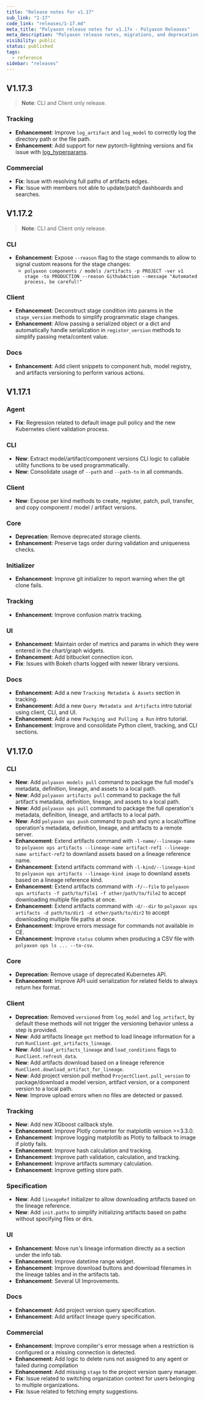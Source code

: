 ```yaml
---
title: "Release notes for v1.17"
sub_link: "1-17"
code_link: "releases/1-17.md"
meta_title: "Polyaxon release notes for v1.17x - Polyaxon Releases"
meta_description: "Polyaxon release notes, migrations, and deprecation notes for v1.17.x."
visibility: public
status: published
tags:
  - reference
sidebar: "releases"
---
```


## V1.17.3

> **Note**: CLI and Client only release.

### Tracking

 * **Enhancement**: Improve `log_artifact` and `log_model` to correctly log the directory path or the file path.
 * **Enhancement**: Add support for new pytorch-lightning versions and fix issue with [log_hyperparams](https://github.com/PyTorchLightning/pytorch-lightning/commit/115a5d08e8b868109a424af213bd7f23537654f1).

### Commercial

 * **Fix**: Issue with resolving full paths of artifacts edges.
 * **Fix**: Issue with members not able to update/patch dashboards and searches.

## V1.17.2

> **Note**: CLI and Client only release.

### CLI

 * **Enhancement**: Expose `--reason` flag to the stage commands to allow to signal custom reasons for the stage changes:
   * `polyaxon components / models /artifacts -p PROJECT -ver v1 stage -to PRODUCTION --reason GithubAction --message "Automated process, be careful!"`

### Client

 * **Enhancement**: Deconstruct stage condition into params in the `stage_version` methods to simplify programmatic stage changes.
 * **Enhancement**: Allow passing a serialized object or a dict and automatically handle serialization in `register_version` methods to simplify passing meta/content value.

### Docs

 * **Enhancement**: Add client snippets to component hub, model registry, and artifacts versioning to perform various actions.

## V1.17.1

### Agent

 * **Fix**: Regression related to default image pull policy and the new Kubernetes client validation process.

### CLI

 * **New**: Extract model/artifact/component versions CLI logic to callable utility functions to be used programmatically.
 * **New**: Consolidate usage of `--path` and `--path-to` in all commands.

### Client

 * **New**: Expose per kind methods to create, register, patch, pull, transfer, and copy component / model / artifact versions.

### Core

 * **Deprecation**: Remove deprecated storage clients.
 * **Enhancement**: Preserve tags order during validation and uniqueness checks.

### Initializer

 * **Enhancement**: Improve git initializer to report warning when the git clone fails.

### Tracking

 * **Enhancement**: Improve confusion matrix tracking.

### UI

 * **Enhancement**: Maintain order of metrics and params in which they were entered in the chart/graph widgets.
 * **Enhancement**: Add bitbucket connection icon.
 * **Fix**: Issues with Bokeh charts logged with newer library versions.

### Docs

 * **Enhancement**: Add a new `Tracking Metadata & Assets` section in tracking.
 * **Enhancement**: Add a new `Query Metadata and Artifacts` intro tutorial using client, CLI, and UI.
 * **Enhancement**: Add a new `Packging and Pulling a Run` intro tutorial.
 * **Enhancement**: Improve and consolidate Python client, tracking, and CLI sections.

## V1.17.0

### CLI

 * **New**: Add `polyaxon models pull` command to package the full model's metadata, definition, lineage, and assets to a local path.
 * **New**: Add `polyaxon artifacts pull` command to package the full artifact's metadata, definition, lineage, and assets to a local path.
 * **New**: Add `polyaxon ops pull` command to package the full operation's metadata, definition, lineage, and artifacts to a local path.
 * **New**: Add `polyaxon ops push` command to push and sync a local/offline operation's metadata, definition, lineage, and artifacts to a remote server.
 * **Enhancement**: Extend artifacts command with `-l-name/--lineage-name` to `polyaxon ops artifacts --lineage-name artifact-ref1 --lineage-name artifact-ref2` to downland assets based on a lineage reference name.
 * **Enhancement**: Extend artifacts command with `-l-kind/--lineage-kind` to `polyaxon ops artifacts --lineage-kind image` to downland assets based on a lineage reference kind.
 * **Enhancement**: Extend artifacts command with `-f/--file` to `polyaxon ops artifacts -f path/to/file1 -f other/path/to/file2` to accept downloading multiple file paths at once.
 * **Enhancement**: Extend artifacts command with `-d/--dir` to `polyaxon ops artifacts -d path/to/dir1 -d other/path/to/dir2` to accept downloading multiple file paths at once.
 * **Enhancement**: Improve errors message for commands not available in CE.
 * **Enhancement**: Improve `status` column when producing a CSV file  with `polyaxon ops ls ... --to-csv`.

### Core

 * **Deprecation**: Remove usage of deprecated Kubernetes API.
 * **Enhancement**: Improve API uuid serialization for related fields to always return hex format.

### Client

  * **Deprecation**: Removed `versioned` from `log_model` and `log_artifact`, by default these methods will not trigger the versioning behavior unless a step is provided.
  * **New**: Add artifacts lineage `get` method to load lineage information for a run `RunClient.get_artifacts_lineage`.
  * **New**: Add `load_artifacts_lineage` and `load_conditions` flags to `RunClient.refresh_data`.
  * **New**: Add artifacts download based on a lineage reference `RunClient.download_artifact_for_lineage`.
  * **New**: Add project version pull method `ProjectClient.pull_version` to package/download a model version, artifact version, or a component version to a local path.
  * **New**: Improve upload errors when no files are detected or passed.

### Tracking

  * **New**: Add new XGboost callback style.
  * **Enhancement**: Improve Plotly converter for matplotlib version >=3.3.0.
  * **Enhancement**: Improve logging matplotlib as Plotly to fallback to image if plotly fails.
  * **Enhancement**: Improve hash calculation and tracking.
  * **Enhancement**: Improve path validation, calculation, and tracking.
  * **Enhancement**: Improve artifacts summary calculation.
  * **Enhancement**: Improve getting store path.

### Specification

  * **New**: Add `lineageRef` initializer to allow downloading artifacts based on the lineage reference.
  * **New**: Add `init.paths` to simplify initializing artifacts based on paths without specifying files or dirs.

### UI

  * **Enhancement**: Move run's lineage information directly as a section under the info tab.
  * **Enhancement**: Improve datetime range widget.
  * **Enhancement**: Improve download buttons and download filenames in the lineage tables and in the artifacts tab.
  * **Enhancement**: Several UI Improvements.

### Docs

  * **Enhancement**: Add project version query specification.
  * **Enhancement**: Add artifact lineage query specification.

### Commercial

  * **Enhancement**: Improve compiler's error message when a restriction is configured or a missing connection is detected.
  * **Enhancement**: Add logic to delete runs not assigned to any agent or failed during compilation
  * **Enhancement**: Add missing `stage` to the project version query manager.
  * **Fix**: Issue related to switching organization context for users belonging to multiple organizations.
  * **Fix**: Issue related to fetching empty suggestions.
